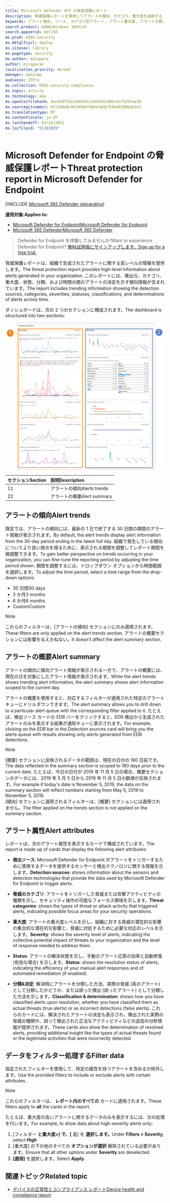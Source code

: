 ```yaml
---
title: Microsoft Defender ATP の脅威保護レポート
description: 脅威保護レポートを使用してアラートの検出、カテゴリ、重大度を追跡する
keywords: アラート検出, ソース, カテゴリ別アラート, アラート重大度, アラート分類, 決定
search.product: eADQiWindows 10XVcnh
search.appverid: met150
ms.prod: m365-security
ms.mktglfcycl: deploy
ms.sitesec: library
ms.pagetype: security
ms.author: macapara
author: mjcaparas
localization_priority: Normal
manager: dansimp
audience: ITPro
ms.collection: M365-security-compliance
ms.topic: article
ms.technology: mde
ms.openlocfilehash: 4ecd2df31e1e03da5134d3d4180dcba75d3cee26
ms.sourcegitcommit: 6f2288e0c863496dfd0ee38de754bd43096ab3e1
ms.translationtype: MT
ms.contentlocale: ja-JP
ms.lasthandoff: 03/24/2021
ms.locfileid: "51183839"
---
```

# <a name="threat-protection-report-in-microsoft-defender-for-endpoint"></a><span data-ttu-id="12bd4-104">Microsoft Defender for Endpoint の脅威保護レポート</span><span class="sxs-lookup"><span data-stu-id="12bd4-104">Threat protection report in Microsoft Defender for Endpoint</span></span>

[!INCLUDE [Microsoft 365 Defender rebranding](../../includes/microsoft-defender.md)]


<span data-ttu-id="12bd4-105">**適用対象:**</span><span class="sxs-lookup"><span data-stu-id="12bd4-105">**Applies to:**</span></span>
- [<span data-ttu-id="12bd4-106">Microsoft Defender for Endpoint</span><span class="sxs-lookup"><span data-stu-id="12bd4-106">Microsoft Defender for Endpoint</span></span>](https://go.microsoft.com/fwlink/p/?linkid=2154037)
- [<span data-ttu-id="12bd4-107">Microsoft 365 Defender</span><span class="sxs-lookup"><span data-stu-id="12bd4-107">Microsoft 365 Defender</span></span>](https://go.microsoft.com/fwlink/?linkid=2118804)


> <span data-ttu-id="12bd4-108">Defender for Endpoint を体験してみませんか?</span><span class="sxs-lookup"><span data-stu-id="12bd4-108">Want to experience Defender for Endpoint?</span></span> [<span data-ttu-id="12bd4-109">無料試用版にサインアップします。</span><span class="sxs-lookup"><span data-stu-id="12bd4-109">Sign up for a free trial.</span></span>](https://www.microsoft.com/microsoft-365/windows/microsoft-defender-atp?ocid=docs-wdatp-pullalerts-abovefoldlink) 

<span data-ttu-id="12bd4-110">脅威保護レポートは、組織で生成されたアラートに関する高レベルの情報を提供します。</span><span class="sxs-lookup"><span data-stu-id="12bd4-110">The threat protection report provides high-level information about alerts generated in your organization.</span></span> <span data-ttu-id="12bd4-111">このレポートには、検出元、カテゴリ、重大度、状態、分類、および時間の間のアラートの決定を示す傾向情報が含まれています。</span><span class="sxs-lookup"><span data-stu-id="12bd4-111">The report includes trending information showing the detection sources, categories, severities, statuses, classifications, and determinations of alerts across time.</span></span>

<span data-ttu-id="12bd4-112">ダッシュボードは、次の 2 つのセクションに構成されます。</span><span class="sxs-lookup"><span data-stu-id="12bd4-112">The dashboard is structured into two sections:</span></span>

![脅威保護レポートの画像](images/threat-protection-reports.png)

<span data-ttu-id="12bd4-114">セクション</span><span class="sxs-lookup"><span data-stu-id="12bd4-114">Section</span></span> | <span data-ttu-id="12bd4-115">説明</span><span class="sxs-lookup"><span data-stu-id="12bd4-115">Description</span></span> 
:---|:---
<span data-ttu-id="12bd4-116">1</span><span class="sxs-lookup"><span data-stu-id="12bd4-116">1</span></span> | <span data-ttu-id="12bd4-117">アラートの傾向</span><span class="sxs-lookup"><span data-stu-id="12bd4-117">Alerts trends</span></span>
<span data-ttu-id="12bd4-118">2</span><span class="sxs-lookup"><span data-stu-id="12bd4-118">2</span></span> | <span data-ttu-id="12bd4-119">アラートの概要</span><span class="sxs-lookup"><span data-stu-id="12bd4-119">Alert summary</span></span>

## <a name="alert-trends"></a><span data-ttu-id="12bd4-120">アラートの傾向</span><span class="sxs-lookup"><span data-stu-id="12bd4-120">Alert trends</span></span>
<span data-ttu-id="12bd4-121">既定では、アラートの傾向には、最新の 1 日で終了する 30 日間の期間のアラート情報が表示されます。</span><span class="sxs-lookup"><span data-stu-id="12bd4-121">By default, the alert trends display alert information from the 30-day period ending in the latest full day.</span></span> <span data-ttu-id="12bd4-122">組織で発生している傾向についてより良い視点を得るために、表示される期間を調整してレポート期間を微調整できます。</span><span class="sxs-lookup"><span data-stu-id="12bd4-122">To gain better perspective on trends occurring in your organization, you can fine-tune the reporting period by adjusting the time period shown.</span></span> <span data-ttu-id="12bd4-123">期間を調整するには、ドロップダウン オプションから時間範囲を選択します。</span><span class="sxs-lookup"><span data-stu-id="12bd4-123">To adjust the time period, select a time range from the drop-down options:</span></span>

- <span data-ttu-id="12bd4-124">30 日間</span><span class="sxs-lookup"><span data-stu-id="12bd4-124">30 days</span></span>
- <span data-ttu-id="12bd4-125">3 か月</span><span class="sxs-lookup"><span data-stu-id="12bd4-125">3 months</span></span>
- <span data-ttu-id="12bd4-126">6 か月</span><span class="sxs-lookup"><span data-stu-id="12bd4-126">6 months</span></span>
- <span data-ttu-id="12bd4-127">Custom</span><span class="sxs-lookup"><span data-stu-id="12bd4-127">Custom</span></span>

>[!NOTE]
><span data-ttu-id="12bd4-128">これらのフィルターは、[アラートの傾向] セクションにのみ適用されます。</span><span class="sxs-lookup"><span data-stu-id="12bd4-128">These filters are only applied on the alert trends section.</span></span> <span data-ttu-id="12bd4-129">アラートの概要セクションには影響を与えかねない。</span><span class="sxs-lookup"><span data-stu-id="12bd4-129">It doesn't affect the alert summary section.</span></span>


## <a name="alert-summary"></a><span data-ttu-id="12bd4-130">アラートの概要</span><span class="sxs-lookup"><span data-stu-id="12bd4-130">Alert summary</span></span>
<span data-ttu-id="12bd4-131">アラートの傾向に傾向アラート情報が表示される一方で、アラートの概要には、現在の日を対象にしたアラート情報が表示されます。</span><span class="sxs-lookup"><span data-stu-id="12bd4-131">While the alert trends shows trending alert information, the alert summary shows alert information scoped to the current day.</span></span>

 <span data-ttu-id="12bd4-132">アラートの概要を使用すると、対応するフィルターが適用された特定のアラート キューにドリルダウンできます。</span><span class="sxs-lookup"><span data-stu-id="12bd4-132">The alert summary allows you to drill down to a particular alert queue with the corresponding filter applied to it.</span></span> <span data-ttu-id="12bd4-133">たとえば、検出ソース カードの EDR バーをクリックすると、EDR 検出から生成されたアラートのみを表示する結果が通知キューに表示されます。</span><span class="sxs-lookup"><span data-stu-id="12bd4-133">For example, clicking on the EDR bar in the Detection sources card will bring you the alerts queue with results showing only alerts generated from EDR detections.</span></span> 

>[!NOTE]
><span data-ttu-id="12bd4-134">[概要] セクションに反映されるデータの範囲は、現在の日付の 180 日前です。</span><span class="sxs-lookup"><span data-stu-id="12bd4-134">The data reflected in the summary section is scoped to 180 days prior to the current date.</span></span> <span data-ttu-id="12bd4-135">たとえば、今日の日付が 2019 年 11 月 5 日の場合、概要セクションのデータには、2019 年 5 月 5 日から 2019 年 11 月 5 日の数値が反映されます。</span><span class="sxs-lookup"><span data-stu-id="12bd4-135">For example if today's date is November 5, 2019, the data on the summary section will reflect numbers starting from May 5, 2019 to November 5, 2019.</span></span><br>
> <span data-ttu-id="12bd4-136">[傾向] セクションに適用されるフィルターは、[概要] セクションには適用されません。</span><span class="sxs-lookup"><span data-stu-id="12bd4-136">The filter applied on the trends section is not applied on the summary section.</span></span> 

## <a name="alert-attributes"></a><span data-ttu-id="12bd4-137">アラート属性</span><span class="sxs-lookup"><span data-stu-id="12bd4-137">Alert attributes</span></span>
<span data-ttu-id="12bd4-138">レポートは、次のアラート属性を表示するカードで構成されています。</span><span class="sxs-lookup"><span data-stu-id="12bd4-138">The report is made up of cards that display the following alert attributes:</span></span>

- <span data-ttu-id="12bd4-139">**検出ソース**: Microsoft Defender for Endpoint がアラートをトリガーするために使用するデータを提供するセンサーと検出テクノロジに関する情報を示します。</span><span class="sxs-lookup"><span data-stu-id="12bd4-139">**Detection sources**: shows information about the sensors and detection technologies that provide the data used by Microsoft Defender for Endpoint to trigger alerts.</span></span>

- <span data-ttu-id="12bd4-140">**脅威のカテゴリ**: アラートをトリガーした脅威または攻撃アクティビティの種類を示し、セキュリティ操作の可能なフォーカス領域を示します。</span><span class="sxs-lookup"><span data-stu-id="12bd4-140">**Threat categories**: shows the types of threat or attack activity that triggered alerts, indicating possible focus areas for your security operations.</span></span>

- <span data-ttu-id="12bd4-141">**重大度**: アラートの重大度レベルを示し、組織に対する脅威の潜在的な影響の集合的な潜在的な影響と、脅威に対処するために必要な対応のレベルを示します。</span><span class="sxs-lookup"><span data-stu-id="12bd4-141">**Severity**: shows the severity level of alerts, indicating the collective potential impact of threats to your organization and the level of response needed to address them.</span></span>

- <span data-ttu-id="12bd4-142">**Status**: アラートの解決状態を示し、手動のアラート応答の効率と自動修復 (有効な場合) を示します。</span><span class="sxs-lookup"><span data-stu-id="12bd4-142">**Status**: shows the resolution status of alerts, indicating the efficiency of your manual alert responses and of automated remediation (if enabled).</span></span> 

- <span data-ttu-id="12bd4-143">**分類&決定**: 解決時にアラートを分類した方法、実際の脅威 (真のアラート) として分類したかどうか、または誤った検出 (誤ったアラート) として分類した方法を示します。</span><span class="sxs-lookup"><span data-stu-id="12bd4-143">**Classification & determination**: shows how you have classified alerts upon resolution, whether you have classified them as actual threats (true alerts) or as incorrect detections (false alerts).</span></span> <span data-ttu-id="12bd4-144">これらのカードには、解決されたアラートの決定も表示され、検出された実際の脅威の種類や、誤って検出された正当なアクティビティなどの追加の分析情報が提供されます。</span><span class="sxs-lookup"><span data-stu-id="12bd4-144">These cards also show the determination of resolved alerts, providing additional insight like the types of actual threats found or the legitimate activities that were incorrectly detected.</span></span>


 

## <a name="filter-data"></a><span data-ttu-id="12bd4-145">データをフィルター処理する</span><span class="sxs-lookup"><span data-stu-id="12bd4-145">Filter data</span></span>

<span data-ttu-id="12bd4-146">指定されたフィルターを使用して、特定の属性を持つアラートを含めるか除外します。</span><span class="sxs-lookup"><span data-stu-id="12bd4-146">Use the provided filters to include or exclude alerts with certain attributes.</span></span>

>[!NOTE]
><span data-ttu-id="12bd4-147">これらのフィルターは、 **レポート内のすべての** カードに適用されます。</span><span class="sxs-lookup"><span data-stu-id="12bd4-147">These filters apply to **all** the cards in the report.</span></span>

<span data-ttu-id="12bd4-148">たとえば、重大度の高いアラートに関するデータのみを表示するには、次の処理を行います。</span><span class="sxs-lookup"><span data-stu-id="12bd4-148">For example, to show data about high-severity alerts only:</span></span>

1. <span data-ttu-id="12bd4-149">[フィルター **と重大度>] で、[** 高] を **選択します。**</span><span class="sxs-lookup"><span data-stu-id="12bd4-149">Under **Filters > Severity**, select **High**</span></span>
2. <span data-ttu-id="12bd4-150">[重大度] の下の他のすべての **オプションが選択** 解除されている必要があります。</span><span class="sxs-lookup"><span data-stu-id="12bd4-150">Ensure that all other options under **Severity** are deselected.</span></span>
3. <span data-ttu-id="12bd4-151">**[適用]** を選択します。</span><span class="sxs-lookup"><span data-stu-id="12bd4-151">Select **Apply**.</span></span> 

## <a name="related-topic"></a><span data-ttu-id="12bd4-152">関連トピック</span><span class="sxs-lookup"><span data-stu-id="12bd4-152">Related topic</span></span>
- [<span data-ttu-id="12bd4-153">デバイスの正常性とコンプライアンス レポート</span><span class="sxs-lookup"><span data-stu-id="12bd4-153">Device health and compliance report</span></span>](machine-reports.md)
